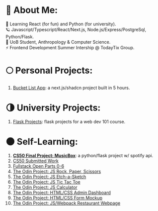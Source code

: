 # 💫 About Me:
🔭 Learning React (for fun) and Python (for university).
<br>🪐 Javascript/Typescript/React/Next.js, Node.js/Express/PostgreSql, Python/Flask.
<br>💫 UoB Student, Anthropology & Computer Science.
<br>⚡️ Frontend Development Summer Intership @ TodayTix Group.

# 🌕 Personal Projects:
1. [Bucket List App](https://github.com/oriodev/bucketlistapp): a next.js/shadcn project built in 5 hours.

# 🌗 University Projects:
1. [Flask Projects](https://github.com/oriodev/flask-projects): flask projects for a web dev 101 course.

# 🌑 Self-Learning:
1. **[CS50 Final Project: MusicBox](https://github.com/oriodev/musicbox)**: a python/flask project w/ spotify api.
2. [CS50 Submitted Work](https://github.com/code50/93719767)
3. [Fullstack Open Parts 0-6](https://github.com/oriodev/fullstackopen)
4. [The Odin Project: JS Rock, Paper, Scissors](https://github.com/oriodev/rockpaperscissors)
5. [The Odin Project: JS Etch-a-Sketch](https://github.com/oriodev/etch-a-sketch)
6. [The Odin Project: JS Tic Tac Toe](https://github.com/oriodev/tictactoe)
7. [The Odin Project: JS Calculator](https://github.com/oriodev/myveryfunctionalcalculator)
8. [The Odin Project: HTML/CSS Admin Dashboard](https://github.com/oriodev/admindashboard)
9. [The Odin Project: HTML/CSS Form Mockup](https://github.com/oriodev/mockupform)
10. [The Odin Project: JS/Webpack Restaurant Webpage](https://github.com/oriodev/restaurantpage)

<!-- Proudly created with GPRM ( https://gprm.itsvg.in ) -->
